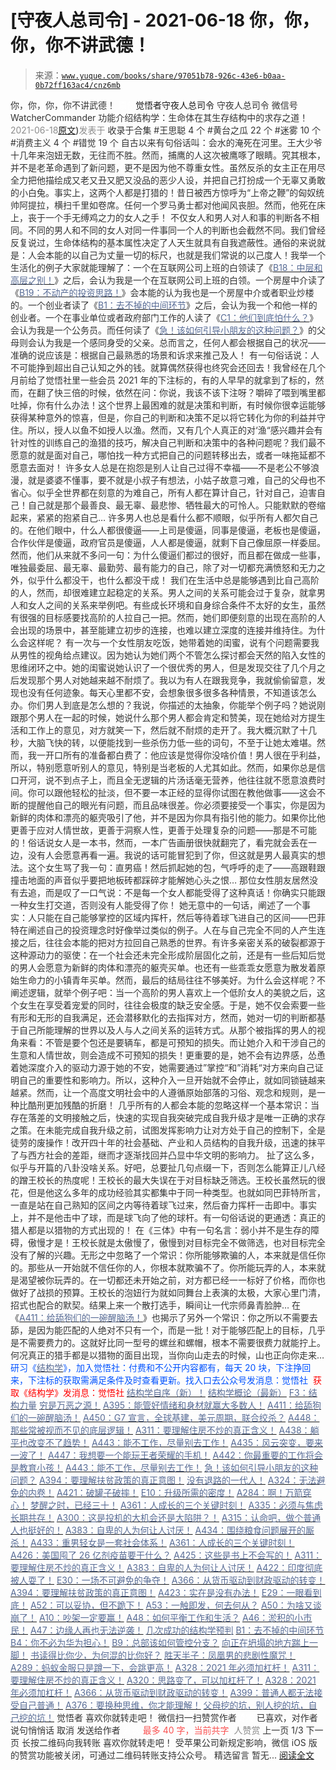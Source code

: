 # [守夜人总司令] - 2021-06-18 你，你，你，你不讲武德！

> 来源：[`www.yuque.com/books/share/97051b78-926c-43e6-b0aa-0b72ff163ac4/cnz6mb`](https://www.yuque.com/books/share/97051b78-926c-43e6-b0aa-0b72ff163ac4/cnz6mb)

<ne-p id="520f42f3293818f927861ebbd5b15da4_p_0" data-lake-id="520f42f3293818f927861ebbd5b15da4_p_0"><ne-text id="ufdf88997" style="color: rgb(51, 51, 51);">你，你，你，你不讲武德！</ne-text></ne-p> <ne-p id="ec1be74fc618193ed18ef03cb0e3eacc" data-lake-id="ec1be74fc618193ed18ef03cb0e3eacc"><ne-text id="u257ac69e" ne-fontsize="12" style="color: rgb(255, 255, 255);">原创</ne-text><ne-text id="ucfa5119d" ne-fontsize="14">觉悟者</ne-text><ne-text id="u825c4163" ne-fontsize="14">守夜人总司令</ne-text></ne-p> <ne-p id="0a1ab8e6a5245fb30a3b62ce67d67d34" data-lake-id="0a1ab8e6a5245fb30a3b62ce67d67d34"><ne-text id="u546c6d88" ne-fontsize="14" ne-bold="true" style="color: rgb(51, 51, 51);">守夜人总司令</ne-text></ne-p> <ne-p id="b697fff8273a42855b4f2df93e6988b2" data-lake-id="b697fff8273a42855b4f2df93e6988b2"><ne-text id="ua923eac9" ne-fontsize="14" style="color: rgb(51, 51, 51);">微信号</ne-text><ne-text id="u942b6ead" ne-fontsize="14" style="color: rgb(51, 51, 51);">WatcherCommander</ne-text></ne-p> <ne-p id="96c636601506935504f2387a8810a729" data-lake-id="96c636601506935504f2387a8810a729"><ne-text id="u27bba733" ne-fontsize="14" style="color: rgb(51, 51, 51);">功能介绍</ne-text><ne-text id="u68c56640" ne-fontsize="14" style="color: rgb(51, 51, 51);">结构学：生命体在其生存结构中的求存之道！</ne-text></ne-p> <ne-p id="92764dee202934f4f072058af5237bd8" data-lake-id="92764dee202934f4f072058af5237bd8"><ne-text id="uef8c29bd" style="color: rgb(140, 140, 140);">2021-06-18</ne-text>[<ne-text id="u978729f9" ne-fontsize="14">原文</ne-text>](https://mp.weixin.qq.com/s?__biz=MzAxNDk1NjI2Mw==&mid=2247486836&idx=1&sn=ed477b651a7695ae9cdcf7f6b6ee4175&chksm=9b8a2efcacfda7ea65a6abcc4dad0e361bf2f2e9d865affd8b6fc4558445266a28f6ead95fc6#rd))<ne-text id="uf9506dd0" ne-fontsize="14" style="color: rgb(140, 140, 140);">发表于</ne-text></ne-p> <ne-p id="33addd4a639e15f785bd99291987bd96" data-lake-id="33addd4a639e15f785bd99291987bd96"><ne-text id="u1e48f2b4" style="color: rgb(51, 51, 51);">收录于合集</ne-text></ne-p> <ne-p id="3f81eb207b46fea1db8abd2a5a8c53c5" data-lake-id="3f81eb207b46fea1db8abd2a5a8c53c5"><ne-text id="uf9f12797" style="color: rgb(51, 51, 51);">#王思聪 4 个</ne-text></ne-p> <ne-p id="23ff19f31cf305f9d319454250ec93cb" data-lake-id="23ff19f31cf305f9d319454250ec93cb"><ne-text id="u44544869" style="color: rgb(51, 51, 51);">#黄台之瓜 22 个</ne-text></ne-p> <ne-p id="4bda851cde8a31a55050fd2d2dd48a72" data-lake-id="4bda851cde8a31a55050fd2d2dd48a72"><ne-text id="u001134e1" style="color: rgb(51, 51, 51);">#迷雾 10 个</ne-text></ne-p> <ne-p id="abc87a7f12dedb71766c15d8c2c91bf0" data-lake-id="abc87a7f12dedb71766c15d8c2c91bf0"><ne-text id="ub8e31857" style="color: rgb(51, 51, 51);">#消费主义 4 个</ne-text></ne-p> <ne-p id="30cbbdf7be6e9b628e61720278a470a1" data-lake-id="30cbbdf7be6e9b628e61720278a470a1"><ne-text id="u8c06eb22" style="color: rgb(51, 51, 51);">#错觉 19 个</ne-text></ne-p> <ne-p id="bcb9d9e9f92edc9ae56eea273df66e65" data-lake-id="bcb9d9e9f92edc9ae56eea273df66e65"><ne-text id="u9d470be6" style="color: rgb(51, 51, 51);">自古以来有句俗话叫：会水的淹死在河里。王大少爷十几年来泡妞无数，无往而不胜。然而，捕鹰的人这次被鹰啄了眼睛。究其根本，并不是老革命遇到了新问题，更不是因为他不尊重女性。虽然反杀的女主正在用尽全力把他描绘成又老又丑又肥又没品的恶少人设，并把自己打扮成一个无辜又勇敢的小白兔。事实上，这两个人都是打猎的！昔日被西方惊呼为“上帝之鞭”的匈奴统帅阿提拉，横扫千里如卷席。任何一个罗马勇士都对他闻风丧胆。然而，他死在床上，丧于一个手无缚鸡之力的女人之手！</ne-text></ne-p> <ne-p id="3b92ed85fc0d95e0eac31c4cd5805b0f" data-lake-id="3b92ed85fc0d95e0eac31c4cd5805b0f"><ne-text id="u269d426d" style="color: rgb(51, 51, 51);">不仅女人和男人对人和事的判断各不相同。不同的男人和不同的女人对同一件事同一个人的判断也会截然不同。我们曾经反复说过，生命体结构的基本属性决定了人天生就具有自我遮蔽性。通俗的来说就是：人会本能的以自己为丈量一切的标尺，也就是我们常说的以己度人！我举一个生活化的例子大家就能理解了：一个在互联网公司上班的白领读了《</ne-text>[<ne-text id="u6dc55574" style="color: rgb(87, 107, 149);">B18：中层和高层之别！</ne-text>](http://mp.weixin.qq.com/s?__biz=MzAxNDk1NjI2Mw==&mid=2247484627&idx=1&sn=e38abac4a3818dc622e7a68b60f726f5&chksm=9b8a275bacfdae4d09192cce1fb560ed59c44fee339dd492cd65671b2c4022b7c41a39923b30&scene=21#wechat_redirect)<ne-text id="u61987a35" style="color: rgb(51, 51, 51);">》之后，会认为我是一个在互联网公司上班的白领。一个房屋中介读了《</ne-text>[<ne-text id="u7fc2c216" style="color: rgb(87, 107, 149);">B19：不动产的投资思路！</ne-text>](http://mp.weixin.qq.com/s?__biz=MzAxNDk1NjI2Mw==&mid=2247484650&idx=1&sn=36687887ab7cd444fd324c3906b8d54a&chksm=9b8a2762acfdae74b83a146bdd8994b81cb9879b3de5caa870c13c6253ad22b2f5c42b0fe59a&scene=21#wechat_redirect)<ne-text id="ued12495a" style="color: rgb(51, 51, 51);">》会本能的认为我也是一个房屋中介或者职业炒楼的。一个创业者读了《</ne-text>[<ne-text id="u616fa4c2" style="color: rgb(87, 107, 149);">B1：去不掉的中间环节</ne-text>](http://mp.weixin.qq.com/s?__biz=MzAxNDk1NjI2Mw==&mid=2247484061&idx=1&sn=1209c5618c7a801825c4d601715c442d&chksm=9b8a2115acfda803a021253d6a306e6c95fffb1fdfae4daedf94c8f602c7d2c9e52452759093&scene=21#wechat_redirect)<ne-text id="u3a1b9817" style="color: rgb(51, 51, 51);">》之后，会认为我一个和他一样的创业者。一个在事业单位或者政府部门工作的人读了《</ne-text>[<ne-text id="uf7ec74a2" style="color: rgb(87, 107, 149);">C1：他们到底怕什么？</ne-text>](http://mp.weixin.qq.com/s?__biz=MzAxNDk1NjI2Mw==&mid=2247483898&idx=1&sn=1b0a50386e9e89d2750dec717236f0aa&chksm=9b8a2272acfdab64235b35ee5e91b8cac6172144207251636e1345fc570aa1601f59eff7f442&scene=21#wechat_redirect)<ne-text id="uecec7dd9" style="color: rgb(51, 51, 51);">》会认为我是一个公务员。而任何读了《</ne-text>[<ne-text id="u53b22e7f" style="color: rgb(87, 107, 149);">急！该如何引导小朋友的这种问题？</ne-text>](http://mp.weixin.qq.com/s?__biz=MzIzMDYwOTM0Mg==&mid=2247485765&idx=1&sn=484dfcac75988fc41c1cc24c61986672&chksm=e8b19194dfc618829ee497890ec7e6e9eaaf0ab09472d2a8fae77940f45a093787e05feb2e12&scene=21#wechat_redirect)<ne-text id="u88e44ce1" style="color: rgb(51, 51, 51);">》的父母则会认为我是一个感同身受的父亲。总而言之，任何人都会根据自己的状况——准确的说应该是：根据自己最熟悉的场景和诉求来推己及人！</ne-text></ne-p> <ne-p id="5aa26c1dad0d79a643afebfe8d794d82" data-lake-id="5aa26c1dad0d79a643afebfe8d794d82"><ne-text id="ud156a663" style="color: rgb(51, 51, 51);">有一句俗话说：人不可能挣到超出自己认知之外的钱。就算偶然获得也终究会还回去！我曾经在几个月前给了觉悟社里一些会员 2021 年的下注标的，有的人早早的就拿到了标的，然而，在翻了快三倍的时候，依然在问：你说，我该不该下注呀？嚼碎了喂到嘴里都吐掉，你有什么办法！这个世界上最困难的就是决策和判断，有时候你很幸运能够获得某种意外的惊喜，但是，你自己的判断和决策不足以将它转化为你的利益并守住。所以，授人以鱼不如授人以渔。然而，又有几个人真正的对‘渔“感兴趣并会有针对性的训练自己的渔猎的技巧，解决自己判断和决策中的各种问题呢？我们最不愿意的就是面对自己，哪怕找一种方式把自己的问题转移出去，或者一味拖延都不愿意去面对！</ne-text></ne-p> <ne-p id="1e56e24c2feb52f27151c4b63f7b57e3" data-lake-id="1e56e24c2feb52f27151c4b63f7b57e3"><ne-text id="u22639eb0" style="color: rgb(51, 51, 51);">许多女人总是在抱怨是别人让自己过得不幸福——不是老公不够浪漫，就是婆婆不懂事，要不就是小叔子有想法，小姑子故意刁难，自己的父母也不省心。似乎全世界都在刻意的为难自己，所有人都在算计自己，针对自己，迫害自己！自己就是那个最善良、最无辜、最悲惨、牺牲最大的可怜人。只能默默的卷缩起来，紧紧的抱紧自己…</ne-text></ne-p> <ne-p id="d5d34f52fbabe4bc62f50f9f6b60ed6f" data-lake-id="d5d34f52fbabe4bc62f50f9f6b60ed6f"><ne-text id="u7af61449" style="color: rgb(51, 51, 51);">许多男人也总是看什么都不顺眼，似乎所有人都欠自己的。在他们眼中，什么人都很傻逼——上司是傻逼，同事是傻逼，老板也是傻逼，合作伙伴是傻逼，政府官员是傻逼，人人都是傻逼，就剩下自己像屈原一样委屈。然而，他们从来就不多问一句：为什么傻逼们都过的很好，而且都在做成一些事，唯独最委屈、最无辜、最勤劳、最有能力的自己，除了对一切都充满愤怒和无力之外，似乎什么都没干，也什么都没干成！</ne-text></ne-p> <ne-p id="dfd9dd0629a1d8e2f5d93f1472338fa8" data-lake-id="dfd9dd0629a1d8e2f5d93f1472338fa8"><ne-text id="u959253ba" style="color: rgb(51, 51, 51);">我们在生活中总是能够遇到比自己高阶的人，然而，却很难建立起稳定的关系。男人之间的关系可能会过于复杂，就拿男人和女人之间的关系来举例吧。有些成长环境和自身综合条件不太好的女生，虽然有很强的目标感要找高阶的人拉自己一把。然而，她们即便刻意的出现在高阶的人会出现的场景中，甚至能建立初步的连接，也难以建立深度的连接并维持住。为什么会这样呢？</ne-text></ne-p> <ne-p id="0cf410dc1feb2aabacfb95b91b8b8e66" data-lake-id="0cf410dc1feb2aabacfb95b91b8b8e66"><ne-text id="uff26e4bc" style="color: rgb(51, 51, 51);">有一次与一个女性朋友吃饭，她带着她的闺蜜，说有个问题需要我从男性的视角给点建议。因为她认为她们两个不管怎么探讨都会天然的陷入女性的思维闭环之中。她的闺蜜说她认识了一个很优秀的男人，但是发现交往了几个月之后发现那个男人对她越来越不耐烦了。我以为有人在跟我竞争，我就偷偷留意，发现也没有任何迹象。每天心里都不安，会想象很多很多各种情景，不知道该怎么办。你们男人到底是怎么想的？我说，你描述的太抽象，你能举个例子吗？她说刚跟那个男人在一起的时候，她说什么那个男人都会肯定和赞美，现在她给对方提生活和工作上的意见，对方就笑一下，然后就不耐烦的走开了。我大概沉默了十几秒，大脑飞快的转，以便能找到一些杀伤力低一些的词句，不至于让她太难堪。然而，我一开口所有的准备都白费了：他应该是觉得你没啥价值！男人很在乎利益，所以，特别愿意听别人的意见，特别是当老板的人尤其如此。然而，如果你总是信口开河，说不到点子上，而且全无逻辑的片汤话毫无营养，他往往就不愿意浪费时间。你可以跟他轻松的扯淡，但不要一本正经的显得你试图在教他做事——这会不断的提醒他自己的眼光有问题，而且品味很差。你必须要接受一个事实，你是因为新鲜的肉体和漂亮的躯壳吸引了他，并不是因为你具有指引他的能力。如果你比他更善于应对人情世故，更善于洞察人性，更善于处理复杂的问题——那是不可能的！俗话说女人是一本书，然而，一本广告画册很快就翻完了，看完就会丢在一边，没有人会愿意再看一遍。我说的话可能冒犯到了你，但这就是男人最真实的想法。这个女生骂了我一句：直男癌！然后抓起她的包，气呼呼的走了——高跟鞋跟撞击地面的声音似乎要把地板砖都踩碎才能解她心头之恨… 那位女性朋友居然没有去追，而是叹了一口气说：不是每一个女人都能受得了这种真话！你确实只能跟一种女生打交道，否则没有人能受得了你！</ne-text></ne-p> <ne-p id="9de918c5377d13c0fc532d48406e1c02" data-lake-id="9de918c5377d13c0fc532d48406e1c02"><ne-text id="u8d311cb7" style="color: rgb(51, 51, 51);">她无意中的一句话，阐述了一个事实：人只能在自己能够掌控的区域内挥杆，然后等待着球飞进自己的区间——巴菲特在阐述自己的投资理念时好像举过类似的例子。人在与自己完全不同的人产生连接之后，往往会本能的把对方拉回自己熟悉的世界。有许多亲密关系的破裂都源于这种源动力的驱使：在一个社会还未完全形成阶层固化之前，还是有一些后知后觉的男人会愿意为新鲜的肉体和漂亮的躯壳买单。也还有一些乖乖女愿意为散发着原始生命力的小镇青年买单。然而，最后的结局往往不够美好。为什么会这样呢？不阐述逻辑，就举个例子吧：当一个高阶的男人喜欢上一个低阶女人的美貌之后，这个女生在享受着宠爱的同时，往往会极度的缺乏安全感。于是，她不仅会索要一些有形和无形的自我满足，还会潜移默化的去指挥对方，然而，她对一切的判断都基于自己所能理解的世界以及人与人之间关系的运转方式。从那个被指挥的男人的视角来看：不管是要个包还是要辆车，都是可预知的损失。而让她介入和干涉自己的生意和人情世故，则会造成不可预知的损失！更重要的是，她不会有边界感，怂恿着她深度介入的驱动力源于她的不安，她需要通过”掌控“和”消耗“对方来向自己证明自己的重要性和影响力。所以，这种介入一旦开始就不会停止，就如同锁链越来越紧。然而，让一个高度文明社会中的人遵循原始部落的习俗、观念和规则，是一种比酷刑更加残酷的折磨！</ne-text></ne-p> <ne-p id="3f0c1ccad5971f44730d106181aafedf" data-lake-id="3f0c1ccad5971f44730d106181aafedf"><ne-text id="u16a54911" style="color: rgb(51, 51, 51);">几乎所有的人都会本能的忽略这样一个基本常识：</ne-text><ne-text id="uec35c7e9" ne-bold="true" style="color: rgb(51, 51, 51);">当存在落差的文明接触之后，快速的实现自我突破完成自我升级才是唯一正确的求存之策。在未能完成自我升级之前，试图发挥影响力让对方处于自己的控制下，全是徒劳的废操作！</ne-text><ne-text id="u24929aa9" style="color: rgb(51, 51, 51);">改开四十年的社会基础、产业和人员结构的自我升级，迅速的抹平了与西方社会的差距，继而才逐渐找回并凸显中华文明的影响力。</ne-text></ne-p> <ne-p id="bf2dc3f146f758f30570b7f1ff388504" data-lake-id="bf2dc3f146f758f30570b7f1ff388504"><ne-text id="u900850a5" style="color: rgb(51, 51, 51);">扯了这么多，似乎与开篇的八卦没啥关系。好吧，总要扯几句点缀一下，否则怎么能算正儿八经的蹭王校长的热度呢！王校长的最大失误在于对目标缺乏筛选。王校长虽然玩的很花，但是他这么多年的成功经验其实都集中于同一种类型。也就如同巴菲特所言，一直是站在自己熟知的区间之内等待着球飞过来，然后奋力挥杆一击即中。事实上，并不是他击中了球，而是球飞向了他的球杆。有一句俗话说的更通透：真正的猎人都是以猎物的方式出现的！</ne-text></ne-p> <ne-p id="a8fbb7457075a9cfd412b1155587f536" data-lake-id="a8fbb7457075a9cfd412b1155587f536"><ne-text id="u6fadf4c2" style="color: rgb(51, 51, 51);">在《三体》中有一句名言：弱小并不是生存的障碍，傲慢才是！王校长就是太傲慢了，傲慢到对目标完全不做筛选，也对目标完全没有了解的兴趣。无形之中忽略了一个常识：你所能够欺骗的人，本来就是信任你的。那些从一开始就不信任你的人，你根本就欺骗不了。你所能玩弄的人，本来就是渴望被你玩弄的。在一切都还未开始之前，对方都已经一一标好了价格，而你也做好了战损的预算。王校长的泡妞行为就如同舞台上表演的太极，大家心里门清，招式也配合的默契。结果上来一个散打选手，瞬间让一代宗师鼻青脸肿…</ne-text></ne-p> <ne-p id="0bb3e7ecc1ecf2e4c14ee489009fc537" data-lake-id="0bb3e7ecc1ecf2e4c14ee489009fc537"><ne-text id="u33e5651a" style="color: rgb(51, 51, 51);">在《</ne-text>[<ne-text id="u79c08ef0" style="color: rgb(87, 107, 149);">A411：给舔狗们的一碗醒脑汤！</ne-text>](http://mp.weixin.qq.com/s?__biz=MzIzMDYwOTM0Mg==&mid=2247485578&idx=1&sn=4c1d6ceb83cfe3026bd4ea0a647ee09b&chksm=e8b1905bdfc6194dd390ab83adb8b4b84d90d56c9dcc172ef89e818cc81d5f8ae29e0e19364b&scene=21#wechat_redirect)<ne-text id="u97e42a38" style="color: rgb(51, 51, 51);">》也揭示了另外一个常识：你之所以不需要去舔，是因为能匹配的人绝对不只有一个，而是一批！对于能够匹配上的目标，几乎是不需要费力的。这就好比同一型号的螺丝和螺帽，根本不需要很费力就能拧上。何况真正的猎手都是以猎物的面目出现，当你向山走去的时候，山也正向你走来…</ne-text></ne-p> <ne-p id="e80be76888a374f202a9bd207fcf8235" data-lake-id="e80be76888a374f202a9bd207fcf8235"><ne-text id="u2cf78f17" ne-bold="true" style="color: rgb(0, 82, 255);">研习《</ne-text>[<ne-text id="ubd0d566a" ne-bold="true" style="color: rgb(87, 107, 149);">结构学</ne-text>](https://mp.weixin.qq.com/mp/appmsgalbum?action=getalbum&album_id=1318317199878225920&__biz=MzAxNDk1NjI2Mw==#wechat_redirect)<ne-text id="u6d2892c7" ne-bold="true" style="color: rgb(0, 82, 255);">》，加入觉悟社：付费和不公开内容都有，每天 20 块，下注挣回来，下注标的获取需满足条件及时查看更新。</ne-text><ne-text id="u28097594" style="color: rgb(0, 82, 255);">找入口去公众号发消息：觉悟社 </ne-text></ne-p> <ne-p id="1ac9aa9ddc17937bd01016bd58cb3bca" data-lake-id="1ac9aa9ddc17937bd01016bd58cb3bca"><ne-text id="u82c4f46f" style="color: rgb(255, 0, 0);">获取《结构学》发消息</ne-text><ne-text id="u624176a2" ne-bold="true" style="color: rgb(255, 0, 0);">：觉悟社</ne-text></ne-p>  <ne-p id="1984d74e7886681ed5f20a9a60547d8a" data-lake-id="1984d74e7886681ed5f20a9a60547d8a"><ne-card data-card-name="image" data-card-type="inline" id="yChPM" data-event-boundary="card" style="color: rgb(51, 51, 51);"><ne-p id="404174c66fe49cf7bca23f4b18ddf4ac" data-lake-id="404174c66fe49cf7bca23f4b18ddf4ac">[<ne-text id="u3f2dd2c2" ne-bold="true" style="color: rgb(87, 107, 149);">结构学自序（新）！</ne-text>](http://mp.weixin.qq.com/s?__biz=MzIzMDYwOTM0Mg==&mid=2247485283&idx=1&sn=aa2b8554b8e5040f8f959636feaa06a3&chksm=e8b19fb2dfc616a430aa381b8da0815311244e694a69809cd92d0602ac34cfe5f1f419b3745e&scene=21#wechat_redirect)</ne-p> <ne-p id="11ea4865c84a1157aeb77c7757c45910" data-lake-id="11ea4865c84a1157aeb77c7757c45910">[<ne-text id="u7582f46f" ne-bold="true" style="color: rgb(87, 107, 149);">结构学概论（最新）</ne-text>](http://mp.weixin.qq.com/s?__biz=MzAxNDk1NjI2Mw==&mid=2247485167&idx=1&sn=d5e962eff4a8e9770c83bc87d19d07f3&chksm=9b8a2567acfdac7154f7a62996dca874e5d186b44f3d120dcb633760318788c42d304e325313&scene=21#wechat_redirect)</ne-p> <ne-p id="690f6d78319ac3bec8f7934ea68d1c1b" data-lake-id="690f6d78319ac3bec8f7934ea68d1c1b">[<ne-text id="ub7ccac68" ne-bold="true" style="color: rgb(87, 107, 149);">F3：结构力量</ne-text>](http://mp.weixin.qq.com/s?__biz=MzAxNDk1NjI2Mw==&mid=2247484256&idx=1&sn=f10d9c530bfd6ea08b25d4bec657c13a&chksm=9b8a20e8acfda9fee057f2df26790f905c898132cac91d833d14e636edb00c20514d63189a88&scene=21#wechat_redirect)</ne-p> <ne-p id="d77861ece86fb2b3213874df59fdb769" data-lake-id="d77861ece86fb2b3213874df59fdb769">[<ne-text id="u7a171cfe" style="color: rgb(87, 107, 149);">穷是万恶之源！</ne-text>](http://mp.weixin.qq.com/s?__biz=MzAxNDk1NjI2Mw==&mid=2247483823&idx=1&sn=e54ebe9891b302dc0bf1815c76ccf8b7&chksm=9b8a2227acfdab31a05e273addd9159d4b8263d58d3c58bf214841c8189157519719c3427306&scene=21#wechat_redirect)</ne-p> <ne-p id="83f7f4d737f3b5199a8784f9045fbb00" data-lake-id="83f7f4d737f3b5199a8784f9045fbb00">[<ne-text id="u52de2436" ne-bold="true" style="color: rgb(87, 107, 149);">A395：能管好情绪和身材就赢大多数人！</ne-text>](http://mp.weixin.qq.com/s?__biz=MzIzMDYwOTM0Mg==&mid=2247485513&idx=1&sn=1d5d250c1e4db7d1b6d3072e559b4426&chksm=e8b19098dfc6198e415af60c0ba7dfa61e698a502a658c26205b2289bbd2e33502a77154c9a8&scene=21#wechat_redirect)</ne-p> <ne-p id="2f41ac7931d28bcd1bb296593cabc5a7" data-lake-id="2f41ac7931d28bcd1bb296593cabc5a7">[<ne-text id="ua2db7ccb" ne-bold="true" style="color: rgb(87, 107, 149);">A411：给舔狗们的一碗醒脑汤！</ne-text>](http://mp.weixin.qq.com/s?__biz=MzIzMDYwOTM0Mg==&mid=2247485578&idx=1&sn=4c1d6ceb83cfe3026bd4ea0a647ee09b&chksm=e8b1905bdfc6194dd390ab83adb8b4b84d90d56c9dcc172ef89e818cc81d5f8ae29e0e19364b&scene=21#wechat_redirect)</ne-p> <ne-p id="3829e0c55b958c3ee0030a58de6e67c2" data-lake-id="3829e0c55b958c3ee0030a58de6e67c2">[<ne-text id="u89e1f19d" ne-bold="true" style="color: rgb(87, 107, 149);">A450：G7 宣言，全球基建，美元周期，联合绞杀？</ne-text>](http://mp.weixin.qq.com/s?__biz=MzIzMDYwOTM0Mg==&mid=2247485852&idx=1&sn=7b9112d33031e09eae8e3591a6813a3f&chksm=e8b1914ddfc6185b5b91dfd07067729c91349366d409edca7395f9bb3f2fceb656e9e4be6a6f&scene=21#wechat_redirect)</ne-p> <ne-p id="3b0976bf003d98b8cd62a0370fdfd4f9" data-lake-id="3b0976bf003d98b8cd62a0370fdfd4f9">[<ne-text id="ud203b628" ne-bold="true" style="color: rgb(87, 107, 149);">A448：那些常被视而不见的底层逻辑！</ne-text>](http://mp.weixin.qq.com/s?__biz=MzIzMDYwOTM0Mg==&mid=2247485830&idx=1&sn=42c85288382aacb54ef38302b619e934&chksm=e8b19157dfc61841033aa2c778fc461dd05cf91d24f4ecdc3c8e812d94251607fdb69912c08f&scene=21#wechat_redirect)</ne-p> <ne-p id="fbb6f71f0601b2784304df8141572163" data-lake-id="fbb6f71f0601b2784304df8141572163">[<ne-text id="u2edef48d" style="color: rgb(87, 107, 149);">A311：要理解住房不炒的真正含义！</ne-text>](http://mp.weixin.qq.com/s?__biz=MzIzMDYwOTM0Mg==&mid=2247484959&idx=1&sn=090583ec50bfd9febec1de463c2672f6&chksm=e8b19ecedfc617d8629080f6745c8de013cfe875de26eef6767b2d5c10782650223ed15f807b&scene=21#wechat_redirect)</ne-p> <ne-p id="c88a29dc58dc06e36997a4fea4f89051" data-lake-id="c88a29dc58dc06e36997a4fea4f89051">[<ne-text id="u76056543" ne-bold="true" style="color: rgb(87, 107, 149);">A438：躺平也改变不了趋势！</ne-text>](http://mp.weixin.qq.com/s?__biz=MzIzMDYwOTM0Mg==&mid=2247485741&idx=1&sn=4bf64e053a2548715f7fb81cf973ee72&chksm=e8b191fcdfc618ea8427f2c46f7ec4bf26efa65780bcdee6666dc8ed6125843d4c3c0b8d2bf1&scene=21#wechat_redirect)</ne-p> <ne-p id="94417134209d1a580b7fa1d3bcea0b2f" data-lake-id="94417134209d1a580b7fa1d3bcea0b2f">[<ne-text id="u0ef19f0a" style="color: rgb(87, 107, 149);">A443：能不工作，尽量别去工作！</ne-text>](http://mp.weixin.qq.com/s?__biz=MzIzMDYwOTM0Mg==&mid=2247485773&idx=1&sn=53ef33f06482c86688f789e66dc60694&chksm=e8b1919cdfc6188ae7e40e10857a7661c927157293a294000b30c49c7699d210248718ea9315&scene=21#wechat_redirect)</ne-p> <ne-p id="44003193b975eda8e2539ced97054f7d" data-lake-id="44003193b975eda8e2539ced97054f7d">[<ne-text id="ue20c8510" ne-bold="true" style="color: rgb(87, 107, 149);">A435：风云突变，要来一波了！</ne-text>](http://mp.weixin.qq.com/s?__biz=MzIzMDYwOTM0Mg==&mid=2247485815&idx=1&sn=e07d2b3e71c1d28218a172aaf9bbb121&chksm=e8b191a6dfc618b067a2992841d1416d9f056d300915305e2646e8ac44a24d35ffeb359d7e78&scene=21#wechat_redirect)</ne-p> <ne-p id="7758ab08bf35e14ee2c5ec38cbb5c978" data-lake-id="7758ab08bf35e14ee2c5ec38cbb5c978">[<ne-text id="u841af3f5" ne-bold="true" style="color: rgb(87, 107, 149);">A447：我想要一个能玩王者荣耀的手机！</ne-text>](http://mp.weixin.qq.com/s?__biz=MzIzMDYwOTM0Mg==&mid=2247485819&idx=1&sn=ed66aa0f6c9babbd3b2125904895a72e&chksm=e8b191aadfc618bc28e075861fdf70f66757736a2843e91f60aea5cdb6d641ec579a38bac82d&scene=21#wechat_redirect)</ne-p> <ne-p id="b14e4250be29082c8af523ffacce81c1" data-lake-id="b14e4250be29082c8af523ffacce81c1">[<ne-text id="u0fc430bb" ne-bold="true" style="color: rgb(87, 107, 149);">A442：你最重要的工作将会是教育小孩！</ne-text>](http://mp.weixin.qq.com/s?__biz=MzIzMDYwOTM0Mg==&mid=2247485779&idx=1&sn=f153b62e5332b3f7782e66397b484a64&chksm=e8b19182dfc61894b905635022963da04b534bd84752f0ae4864b60e4655fc22db99841ce47c&scene=21#wechat_redirect)</ne-p> <ne-p id="0e3a65fe55f3835e031a35784d6524d4" data-lake-id="0e3a65fe55f3835e031a35784d6524d4">[<ne-text id="u20b22a29" ne-bold="true" style="color: rgb(87, 107, 149);">A443：能不工作，尽量别去工作！</ne-text>](http://mp.weixin.qq.com/s?__biz=MzIzMDYwOTM0Mg==&mid=2247485773&idx=1&sn=53ef33f06482c86688f789e66dc60694&chksm=e8b1919cdfc6188ae7e40e10857a7661c927157293a294000b30c49c7699d210248718ea9315&scene=21#wechat_redirect)</ne-p> <ne-p id="6264417d3fe59b9ab87b87164f0c8f91" data-lake-id="6264417d3fe59b9ab87b87164f0c8f91">[<ne-text id="u0a5d63c3" ne-bold="true" style="color: rgb(87, 107, 149);">急！该如何引导小朋友的这种问题？</ne-text>](http://mp.weixin.qq.com/s?__biz=MzIzMDYwOTM0Mg==&mid=2247485765&idx=1&sn=484dfcac75988fc41c1cc24c61986672&chksm=e8b19194dfc618829ee497890ec7e6e9eaaf0ab09472d2a8fae77940f45a093787e05feb2e12&scene=21#wechat_redirect)</ne-p> <ne-p id="1817821d432b5256b4527467c26dba25" data-lake-id="1817821d432b5256b4527467c26dba25">[<ne-text id="ubc082f96" ne-bold="true" style="color: rgb(87, 107, 149);">A394：要理解扶贫政策的真正意图！</ne-text>](http://mp.weixin.qq.com/s?__biz=MzIzMDYwOTM0Mg==&mid=2247485502&idx=1&sn=fffb9911cefa626e6fbcb9c416c1eb98&chksm=e8b190efdfc619f9b0e42f3c3d5d79c17df1619bad2b1bddd6a482242b583ee46d8a79a245e6&scene=21#wechat_redirect)</ne-p> <ne-p id="2d225c586da17e862fab232eedcf9f62" data-lake-id="2d225c586da17e862fab232eedcf9f62">[<ne-text id="u789632db" style="color: rgb(87, 107, 149);">没有退路的一代人！</ne-text>](http://mp.weixin.qq.com/s?__biz=MzAxNDk1NjI2Mw==&mid=2247486533&idx=1&sn=a0d5cce0656aad467148e0642eb85a00&chksm=9b8a2fcdacfda6db79857186e953a089baf1fb678b2b071cf101c5a26e7fb9768474c94243ca&scene=21#wechat_redirect)</ne-p> <ne-p id="065d631c8d7150a1189dccaec9459bbb" data-lake-id="065d631c8d7150a1189dccaec9459bbb">[<ne-text id="ub20a4156" style="color: rgb(87, 107, 149);">A324：无法避免的内卷！</ne-text>](http://mp.weixin.qq.com/s?__biz=MzAxNDk1NjI2Mw==&mid=2247486351&idx=1&sn=416223e7bbe181ac9d64767f073152d1&chksm=9b8a2807acfda11139d7bb034b96551e34563b5f21310b05ac2aa8808c12fb592aedd4ee3bf5&scene=21#wechat_redirect)</ne-p> <ne-p id="4eafecb52470ca79fa0e28c529d85a37" data-lake-id="4eafecb52470ca79fa0e28c529d85a37">[<ne-text id="udfca5156" style="color: rgb(87, 107, 149);">A421：破罐子破摔！</ne-text>](http://mp.weixin.qq.com/s?__biz=MzAxNDk1NjI2Mw==&mid=2247486692&idx=1&sn=7a5583694f6076b2da57450d93c47456&chksm=9b8a2f6cacfda67a9cc1cee0cc003beaf5a39db506e3c5e46a37a8055efb4df1b886a0f7f9f2&scene=21#wechat_redirect)</ne-p> <ne-p id="567d90e51aef452df3e891c9cb4b7255" data-lake-id="567d90e51aef452df3e891c9cb4b7255">[<ne-text id="u18149a45" ne-bold="true" style="color: rgb(87, 107, 149);">E10：升级所需的密度！</ne-text>](http://mp.weixin.qq.com/s?__biz=MzAxNDk1NjI2Mw==&mid=2247485337&idx=1&sn=e93780b3d10de5b467e71f326eb12838&chksm=9b8a2411acfdad07d858079223ba3eda77fe88caa8d769030eb67c15f5511fab584f8d1244ca&scene=21#wechat_redirect)</ne-p> <ne-p id="614396fe9a330126dae36a4b17388272" data-lake-id="614396fe9a330126dae36a4b17388272">[<ne-text id="uf3964a93" ne-bold="true" style="color: rgb(87, 107, 149);">A284：啊！万箭穿心！</ne-text>](http://mp.weixin.qq.com/s?__biz=MzAxNDk1NjI2Mw==&mid=2247486135&idx=1&sn=e950149b9b9147e9199cfc6093605950&chksm=9b8a293facfda029419b911d4b4fa91c73bbaf695b206df2cf15124d843f4bf4b80673baa394&scene=21#wechat_redirect)</ne-p> <ne-p id="2e8cc850d6dae04300e2cd5839c744f8" data-lake-id="2e8cc850d6dae04300e2cd5839c744f8">[<ne-text id="uc37cb0c3" ne-bold="true" style="color: rgb(87, 107, 149);">梦醒之时，已经三十！</ne-text>](http://mp.weixin.qq.com/s?__biz=MzIzMDYwOTM0Mg==&mid=2247484378&idx=1&sn=e3a058584a13d7a5267315113964280d&chksm=e8b19b0bdfc6121df4af4b77d2d826fd0f4132ccfdee48132ce8cf86eb1ba45b898be83d1dc7&scene=21#wechat_redirect)</ne-p> <ne-p id="d10b1317a0e180f0ecf2663b05c34898" data-lake-id="d10b1317a0e180f0ecf2663b05c34898">[<ne-text id="u1f94879f" ne-bold="true" style="color: rgb(87, 107, 149);">A361：人成长的三个关键时刻！</ne-text>](http://mp.weixin.qq.com/s?__biz=MzAxNDk1NjI2Mw==&mid=2247486472&idx=1&sn=8b46d73659ff81e3d7bd544e1718a94f&chksm=9b8a2f80acfda69601b059cb0180f8841eda098200c32c84ad6430bb8fbe33a9021fa7890344&scene=21#wechat_redirect)</ne-p> <ne-p id="4c7b2fd06cb51de94074feb8f432c2d3" data-lake-id="4c7b2fd06cb51de94074feb8f432c2d3">[<ne-text id="u010eb22f" ne-bold="true" style="color: rgb(87, 107, 149);">A335：必须与焦虑长期共存！</ne-text>](http://mp.weixin.qq.com/s?__biz=MzIzMDYwOTM0Mg==&mid=2247485165&idx=1&sn=f3f0957c63fa549b288f00c8b117162e&chksm=e8b19e3cdfc6172a188000afd2b522144a04ba774169824cad2067d93b5365537ff0644f6b9f&scene=21#wechat_redirect)</ne-p> <ne-p id="3c67b1c06ad19398e55dfb6654ba7f86" data-lake-id="3c67b1c06ad19398e55dfb6654ba7f86">[<ne-text id="u7080b133" ne-bold="true" style="color: rgb(87, 107, 149);">A300：这是投机的大机会还是大陷阱？！</ne-text>](http://mp.weixin.qq.com/s?__biz=MzIzMDYwOTM0Mg==&mid=2247484882&idx=1&sn=b103029f41e3aede94e1a45d035cd9ac&chksm=e8b19d03dfc614153863f37ca3f9204b451e2c02ad5ca8680c120e2458e628e5329c76b2d42c&scene=21#wechat_redirect)</ne-p> <ne-p id="6adecb538a9a34bd2c4894814de20caa" data-lake-id="6adecb538a9a34bd2c4894814de20caa">[<ne-text id="u00c9065e" style="color: rgb(87, 107, 149);">A315：认命吧，做个普通人也挺好的！</ne-text>](http://mp.weixin.qq.com/s?__biz=MzIzMDYwOTM0Mg==&mid=2247485008&idx=1&sn=bcaf70c42d4676c8f69de9f9ead1e495&chksm=e8b19e81dfc617973ba40200519407186760e32843fc6f379020da6160b0ba89870dadcae5fa&scene=21#wechat_redirect)</ne-p> <ne-p id="477c318bb865f11f5eceb7e375387374" data-lake-id="477c318bb865f11f5eceb7e375387374">[<ne-text id="u0e70b48b" ne-bold="true" style="color: rgb(87, 107, 149);">A383：自卑的人为何让人讨厌！</ne-text>](http://mp.weixin.qq.com/s?__biz=MzIzMDYwOTM0Mg==&mid=2247485464&idx=1&sn=3ebe8a620ca2e53b61b160cda3214735&chksm=e8b190c9dfc619dfcbc895f13edc437575da2071b570e6be8e772b548167103ec5885375d812&scene=21#wechat_redirect)</ne-p> <ne-p id="4551d0e1acb9f9056e43fba91eb967c5" data-lake-id="4551d0e1acb9f9056e43fba91eb967c5">[<ne-text id="u391af933" ne-bold="true" style="color: rgb(87, 107, 149);">A434：围绕粮食问题展开的厮杀！</ne-text>](http://mp.weixin.qq.com/s?__biz=MzIzMDYwOTM0Mg==&mid=2247485712&idx=1&sn=06a8ac8fb67aa21cfb543ef6eb52ceea&chksm=e8b191c1dfc618d70af6844f0bcf0210320f54551a2b7610312f0923c87276b246b6bde65be3&scene=21#wechat_redirect)</ne-p> <ne-p id="5b79c12904b5914fd1b84cb8be5c18dc" data-lake-id="5b79c12904b5914fd1b84cb8be5c18dc">[<ne-text id="uef73ad8f" ne-bold="true" style="color: rgb(87, 107, 149);">A433：重男轻女是一套社会体系！</ne-text>](http://mp.weixin.qq.com/s?__biz=MzIzMDYwOTM0Mg==&mid=2247485706&idx=1&sn=c9d825a947ec93698b4857b27ce9c56a&chksm=e8b191dbdfc618cd8606dd7c7508ff19fa38a07b64e1a22b718ef192da8454e041494f851fc8&scene=21#wechat_redirect)</ne-p> <ne-p id="4c8fe8d9224ff241993bc5da8c5477e0" data-lake-id="4c8fe8d9224ff241993bc5da8c5477e0">[<ne-text id="u6ee6e5eb" ne-bold="true" style="color: rgb(87, 107, 149);">A361：人成长的三个关键时刻！</ne-text>](http://mp.weixin.qq.com/s?__biz=MzAxNDk1NjI2Mw==&mid=2247486472&idx=1&sn=8b46d73659ff81e3d7bd544e1718a94f&chksm=9b8a2f80acfda69601b059cb0180f8841eda098200c32c84ad6430bb8fbe33a9021fa7890344&scene=21#wechat_redirect)</ne-p> <ne-p id="c5a8c2c4715edccb5d40f880d2abf6c0" data-lake-id="c5a8c2c4715edccb5d40f880d2abf6c0">[<ne-text id="u0add1a16" ne-bold="true" style="color: rgb(87, 107, 149);">A426：美国囤了 26 亿剂疫苗要干什么？</ne-text>](http://mp.weixin.qq.com/s?__biz=MzIzMDYwOTM0Mg==&mid=2247485684&idx=1&sn=f7a41b063f0d74b99a07b1de11d44d7f&chksm=e8b19025dfc61933743640aecc59d5d8d3fc13a9be8661b521f17257c7da5744df615db58c4d&scene=21#wechat_redirect)</ne-p> <ne-p id="e43cc47bf98d77f4225164bb52bd01c9" data-lake-id="e43cc47bf98d77f4225164bb52bd01c9">[<ne-text id="ubccefbee" ne-bold="true" style="color: rgb(87, 107, 149);">A425：这些是书上不会写的！</ne-text>](http://mp.weixin.qq.com/s?__biz=MzIzMDYwOTM0Mg==&mid=2247485662&idx=1&sn=1a8617a9ebd44891c112f3b3f6762f8a&chksm=e8b1900fdfc6191942a3ec1399a47af7cd44582c369a4e6211b0bd114d934785bf0c20fc09ab&scene=21#wechat_redirect)</ne-p> <ne-p id="4fa929c0ed19ebfef6695dfc3daddd1e" data-lake-id="4fa929c0ed19ebfef6695dfc3daddd1e">[<ne-text id="u4c5bcea2" ne-bold="true" style="color: rgb(87, 107, 149);">A311：要理解住房不炒的真正含义！</ne-text>](http://mp.weixin.qq.com/s?__biz=MzIzMDYwOTM0Mg==&mid=2247484959&idx=1&sn=090583ec50bfd9febec1de463c2672f6&chksm=e8b19ecedfc617d8629080f6745c8de013cfe875de26eef6767b2d5c10782650223ed15f807b&scene=21#wechat_redirect)</ne-p> <ne-p id="229f135d78180dcc3b4381af3d4555ca" data-lake-id="229f135d78180dcc3b4381af3d4555ca">[<ne-text id="u4b77fb9d" ne-bold="true" style="color: rgb(87, 107, 149);">A383：自卑的人为何让人讨厌！</ne-text>](http://mp.weixin.qq.com/s?__biz=MzIzMDYwOTM0Mg==&mid=2247485464&idx=1&sn=3ebe8a620ca2e53b61b160cda3214735&chksm=e8b190c9dfc619dfcbc895f13edc437575da2071b570e6be8e772b548167103ec5885375d812&scene=21#wechat_redirect)</ne-p> <ne-p id="4bccb96a3ae81bdc42a40cac0aa76e59" data-lake-id="4bccb96a3ae81bdc42a40cac0aa76e59">[<ne-text id="uc8f9343c" ne-bold="true" style="color: rgb(87, 107, 149);">A422：印度彻底被人耍了！</ne-text>](http://mp.weixin.qq.com/s?__biz=MzIzMDYwOTM0Mg==&mid=2247485648&idx=1&sn=d81338738705a1a6477a15957d3afc27&chksm=e8b19001dfc61917b7945ec5e15bc6f5177ff942d5a65f8fc8504b26d5e5068af438af4dfc1f&scene=21#wechat_redirect)</ne-p> <ne-p id="aa336dd73dc52946cd03850ca1733f87" data-lake-id="aa336dd73dc52946cd03850ca1733f87">[<ne-text id="u31b1ac1a" ne-bold="true" style="color: rgb(87, 107, 149);">E30：一场不可避免的争夺！</ne-text>](http://mp.weixin.qq.com/s?__biz=MzIzMDYwOTM0Mg==&mid=2247485082&idx=1&sn=c8b4d505292d900ca750fa2a4541cc88&chksm=e8b19e4bdfc6175d3ce68f21fb0530372d2723fa81da0a447f3b7e60c39e37804456fa006cab&scene=21#wechat_redirect)</ne-p> <ne-p id="7212aa56594110e692276b12dcea1e18" data-lake-id="7212aa56594110e692276b12dcea1e18">[<ne-text id="ub3cf1809" ne-bold="true" style="color: rgb(87, 107, 149);">A366：从货币驱动到财政驱动的转变！</ne-text>](http://mp.weixin.qq.com/s?__biz=MzIzMDYwOTM0Mg==&mid=2247485347&idx=1&sn=a916df57ddc7230366719fbecc6c1704&chksm=e8b19f72dfc61664fd99844bfe3ffffb5d6f088807c84d99f11ddbc7410b2eed67bc4c615d53&scene=21#wechat_redirect)</ne-p> <ne-p id="b347994c33fbbb4ecdeb1b751e1bb6d2" data-lake-id="b347994c33fbbb4ecdeb1b751e1bb6d2">[<ne-text id="ufbfa9278" ne-bold="true" style="color: rgb(87, 107, 149);">A394：要理解扶贫政策的真正意图！</ne-text>](http://mp.weixin.qq.com/s?__biz=MzIzMDYwOTM0Mg==&mid=2247485502&idx=1&sn=fffb9911cefa626e6fbcb9c416c1eb98&chksm=e8b190efdfc619f9b0e42f3c3d5d79c17df1619bad2b1bddd6a482242b583ee46d8a79a245e6&scene=21#wechat_redirect)</ne-p> <ne-p id="27659340df98ac7c98ca7a84711d2a84" data-lake-id="27659340df98ac7c98ca7a84711d2a84">[<ne-text id="u9281cdc8" ne-bold="true" style="color: rgb(87, 107, 149);">A423：实在是没有办法！</ne-text>](http://mp.weixin.qq.com/s?__biz=MzIzMDYwOTM0Mg==&mid=2247485654&idx=1&sn=ac6550ab1d830da6cb7245a22dc9e346&chksm=e8b19007dfc6191122a486570feff1abdfdfb5fcdd40c88c311de2a99549542db365592e0a65&scene=21#wechat_redirect)</ne-p> <ne-p id="d51d74ac244f1725cfe7b5a8d0d2a3fd" data-lake-id="d51d74ac244f1725cfe7b5a8d0d2a3fd">[<ne-text id="u454df6c0" ne-bold="true" style="color: rgb(87, 107, 149);">E29：一眼看到底！</ne-text>](http://mp.weixin.qq.com/s?__biz=MzIzMDYwOTM0Mg==&mid=2247485301&idx=1&sn=dc6dd50c5d742ea51ce9e394de25351a&chksm=e8b19fa4dfc616b26734c3619c6fa664474fa478d2764c3370dde41d19f6035edc05f9f191e8&scene=21#wechat_redirect)</ne-p> <ne-p id="4a8e74d3c1956fc504e4392a84a074e4" data-lake-id="4a8e74d3c1956fc504e4392a84a074e4">[<ne-text id="u55463b5e" ne-bold="true" style="color: rgb(87, 107, 149);">A52：可以妥协，但不跪下！</ne-text>](http://mp.weixin.qq.com/s?__biz=MzAxNDk1NjI2Mw==&mid=2247484538&idx=1&sn=e29eeb5f458c61a722b4c1454281ae98&chksm=9b8a27f2acfdaee4d42787a5b42ffbd4bc4766bddf4efa0b0c1c115579ca84d9269a35514597&scene=21#wechat_redirect)</ne-p> <ne-p id="2ca774b2ec5a3c519818b9f1e5ca2b07" data-lake-id="2ca774b2ec5a3c519818b9f1e5ca2b07">[<ne-text id="u1888f540" ne-bold="true" style="color: rgb(87, 107, 149);">A53：一触即发，何去何从？</ne-text>](http://mp.weixin.qq.com/s?__biz=MzAxNDk1NjI2Mw==&mid=2247484535&idx=1&sn=730dd962738c90e2a5de9558e0b6471a&chksm=9b8a27ffacfdaee9fcaf3cb350e1589a70eae4bde6172b6bd3a08b7f61fbd7645890b76b88c7&scene=21#wechat_redirect)</ne-p> <ne-p id="6064b006a6a55905b41f949da6ee88cb" data-lake-id="6064b006a6a55905b41f949da6ee88cb">[<ne-text id="uc7925ef8" ne-bold="true" style="color: rgb(87, 107, 149);">A50：为啥又谈崩了！</ne-text>](http://mp.weixin.qq.com/s?__biz=MzAxNDk1NjI2Mw==&mid=2247484515&idx=1&sn=d5912e7e1901f7fae49d39a99d8e3b6a&chksm=9b8a27ebacfdaefde82ea607527b72552b9bca352e99f6f0875ba5b7beeddd16879b85802bde&scene=21#wechat_redirect)</ne-p> <ne-p id="1e0333690e0d5201164c852c4ae53b1d" data-lake-id="1e0333690e0d5201164c852c4ae53b1d">[<ne-text id="uac71dd55" ne-bold="true" style="color: rgb(87, 107, 149);">A10：吵架一定要赢！</ne-text>](http://mp.weixin.qq.com/s?__biz=MzAxNDk1NjI2Mw==&mid=2247484003&idx=1&sn=22ae8f8ff6c46632e7aca5291053d7fc&chksm=9b8a21ebacfda8fd92f8c5175bc8f2d4a47c338b6a09b1e42cae7660e9c0306c8fc72229761f&scene=21#wechat_redirect)</ne-p> <ne-p id="c7658ecf619bc615052c749755bf80b6" data-lake-id="c7658ecf619bc615052c749755bf80b6">[<ne-text id="u36f50655" ne-bold="true" style="color: rgb(87, 107, 149);">A48：如何平衡工作和生活？</ne-text>](http://mp.weixin.qq.com/s?__biz=MzAxNDk1NjI2Mw==&mid=2247484481&idx=1&sn=ad43fc5feea038e47fa50dae514a9390&chksm=9b8a27c9acfdaedf3b7751343bd2b16a86fbeddb1896e4a24bfcbe589f4bfe8454ea656fa390&scene=21#wechat_redirect)</ne-p> <ne-p id="f487f14deed760d7a1bbc61b00d4b849" data-lake-id="f487f14deed760d7a1bbc61b00d4b849">[<ne-text id="ueb3f0e39" ne-bold="true" style="color: rgb(87, 107, 149);">A46：淤积的小市民！</ne-text>](http://mp.weixin.qq.com/s?__biz=MzAxNDk1NjI2Mw==&mid=2247484472&idx=1&sn=f5df702c026dbb04688151086cdf7493&chksm=9b8a27b0acfdaea6ed5b712d94b3725bf8e322b39101916f48f935c102c433e9c7239b596c9f&scene=21#wechat_redirect)</ne-p> <ne-p id="7c2ce0ee22b0f44cfb0c9ddb66949a99" data-lake-id="7c2ce0ee22b0f44cfb0c9ddb66949a99">[<ne-text id="ud9901d1e" ne-bold="true" style="color: rgb(87, 107, 149);">A47：边缘人再也无法逆袭！</ne-text>](http://mp.weixin.qq.com/s?__biz=MzAxNDk1NjI2Mw==&mid=2247484476&idx=1&sn=42cd8e7b62b1c430768fe9583a9715b4&chksm=9b8a27b4acfdaea2f7ac778f91e72c9b69a725224a18c6d576f3de7caf0ff91a040bf5622645&scene=21#wechat_redirect)</ne-p> <ne-p id="c6a1649769d26490e12e253cd6e42ba6" data-lake-id="c6a1649769d26490e12e253cd6e42ba6">[<ne-text id="u97392063" ne-bold="true" style="color: rgb(87, 107, 149);">几次成功的结构学预判</ne-text>](http://mp.weixin.qq.com/s?__biz=MzAxNDk1NjI2Mw==&mid=2247484266&idx=1&sn=02ab915e029cbe24d91712f741b3f37c&chksm=9b8a20e2acfda9f4498a5c76204c101ab26e7311f2fb7d3043de108d4ff6e18d72a1c889a569&scene=21#wechat_redirect)</ne-p> <ne-p id="ca049a490759e731595106ddd4c995c2" data-lake-id="ca049a490759e731595106ddd4c995c2">[<ne-text id="ub810b2cb" ne-bold="true" style="color: rgb(87, 107, 149);">B1：去不掉的中间环节</ne-text>](http://mp.weixin.qq.com/s?__biz=MzAxNDk1NjI2Mw==&mid=2247484061&idx=1&sn=1209c5618c7a801825c4d601715c442d&chksm=9b8a2115acfda803a021253d6a306e6c95fffb1fdfae4daedf94c8f602c7d2c9e52452759093&scene=21#wechat_redirect)</ne-p> <ne-p id="04a0142ada5283eb4b1892c2d596eec9" data-lake-id="04a0142ada5283eb4b1892c2d596eec9">[<ne-text id="u4850f292" ne-bold="true" style="color: rgb(87, 107, 149);">B4：你不必为华为担心！</ne-text>](http://mp.weixin.qq.com/s?__biz=MzIzMDYwOTM0Mg==&mid=2247483951&idx=1&sn=7850925e07db502ec2116efe0211318f&chksm=e8b19afedfc613e816bdef573343dbe2127c92d828c071510a8a8b9cb98384cdc7a6dbf8fbdd&scene=21#wechat_redirect)</ne-p> <ne-p id="98f6a7b16bee62d3cce3b0a40a7ecaa1" data-lake-id="98f6a7b16bee62d3cce3b0a40a7ecaa1">[<ne-text id="ue95fff47" ne-bold="true" style="color: rgb(87, 107, 149);">B9：总部该如何管控分支？</ne-text>](http://mp.weixin.qq.com/s?__biz=MzAxNDk1NjI2Mw==&mid=2247484145&idx=1&sn=41c6886b25339836dfde91b10a40fc77&chksm=9b8a2179acfda86f79a66c7e938f8422d5d3d2de33d3ba41431663493fc11020da7e7d964ff7&scene=21#wechat_redirect)</ne-p> <ne-p id="707ed2fecead10bf5c6ac9de4fe1fd2e" data-lake-id="707ed2fecead10bf5c6ac9de4fe1fd2e">[<ne-text id="uae1cf76d" ne-bold="true" style="color: rgb(87, 107, 149);">向正在坍塌的地方踹上一脚！</ne-text>](http://mp.weixin.qq.com/s?__biz=MzAxNDk1NjI2Mw==&mid=2247483789&idx=1&sn=5e44b7b524c3dc4bb7705f49ed0a44a3&chksm=9b8a2205acfdab139e4b1d44ef6702b09c9fbf79505340205d13fbdaa33207a997f54bee0e97&scene=21#wechat_redirect)</ne-p> <ne-p id="434a80c85fa9e7a196b6b6f4f0417eae" data-lake-id="434a80c85fa9e7a196b6b6f4f0417eae">[<ne-text id="ubaa16310" ne-bold="true" style="color: rgb(87, 107, 149);">书读得比你少，为何混的比你好？</ne-text>](http://mp.weixin.qq.com/s?__biz=MzAxNDk1NjI2Mw==&mid=2247484296&idx=1&sn=b0e0f11f50023aa8a20e8eeb51d39e10&chksm=9b8a2000acfda916885455b30687e2f18099abba31c78b2fabb95ca1b89ddc40f2415317d368&scene=21#wechat_redirect)</ne-p> <ne-p id="acd6d7723d811a23c47711bc3cc9b69b" data-lake-id="acd6d7723d811a23c47711bc3cc9b69b">[<ne-text id="ubb26a8e0" ne-bold="true" style="color: rgb(87, 107, 149);">胜天半子：凤凰男的悲剧性魔咒！</ne-text>](http://mp.weixin.qq.com/s?__biz=MzAxNDk1NjI2Mw==&mid=2247484459&idx=1&sn=3af333a7d8f81253f730e57ba86f6f11&chksm=9b8a27a3acfdaeb524c155bcc629f472e273558add2d9c91ca3295d08144bd6d7d26ed757e6c&scene=21#wechat_redirect)</ne-p> <ne-p id="16d7935e0d5fcd21b3d1c74c8ef98557" data-lake-id="16d7935e0d5fcd21b3d1c74c8ef98557">[<ne-text id="u9dfccec7" style="color: rgb(87, 107, 149);">A289：蚂蚁金服只是蹲一下，会跳更高！</ne-text>](http://mp.weixin.qq.com/s?__biz=MzIzMDYwOTM0Mg==&mid=2247484822&idx=1&sn=ea2d818adee1bf400b0af9ed69bcd297&chksm=e8b19d47dfc61451b7291d6369b3391b9b8b06e08f9f5eed482a15c58075880a0029c50aed9a&scene=21#wechat_redirect)</ne-p> <ne-p id="36e84ecb00f28aeb14e3d6ec8dfa0db6" data-lake-id="36e84ecb00f28aeb14e3d6ec8dfa0db6">[<ne-text id="u39be95f0" ne-bold="true" style="color: rgb(87, 107, 149);">A328：2021 年必须加杠杆！</ne-text>](http://mp.weixin.qq.com/s?__biz=MzIzMDYwOTM0Mg==&mid=2247485087&idx=1&sn=24d72f6a71bddb8954a03be5db246538&chksm=e8b19e4edfc617587a8ae645885a89ab8c3c6f67730a026d9c7c9a94ab3051ca480302147fc0&scene=21#wechat_redirect)</ne-p> <ne-p id="6aa36c1a11091af558987f2152cba339" data-lake-id="6aa36c1a11091af558987f2152cba339">[<ne-text id="u8733c825" ne-bold="true" style="color: rgb(87, 107, 149);">A311：要理解住房不炒的真正含义！</ne-text>](http://mp.weixin.qq.com/s?__biz=MzIzMDYwOTM0Mg==&mid=2247484959&idx=1&sn=090583ec50bfd9febec1de463c2672f6&chksm=e8b19ecedfc617d8629080f6745c8de013cfe875de26eef6767b2d5c10782650223ed15f807b&scene=21#wechat_redirect)</ne-p> <ne-p id="f2fedfef8d062b04c5661576217297f1" data-lake-id="f2fedfef8d062b04c5661576217297f1">[<ne-text id="u7b6f8cf4" ne-fontsize="13" ne-bold="true" style="color: rgb(87, 107, 149);">A320：思路变了，可以加杠杆了！</ne-text>](http://mp.weixin.qq.com/s?__biz=MzIzMDYwOTM0Mg==&mid=2247485041&idx=1&sn=add2174fa42806f885a456a072ee4fee&chksm=e8b19ea0dfc617b6734e013f780112fdd88f28ad5312ce423fea1d75da4c3757660dab175208&scene=21#wechat_redirect)</ne-p> <ne-p id="9590dfe50a6709c5c4a7bbf13af08d51" data-lake-id="9590dfe50a6709c5c4a7bbf13af08d51">[<ne-text id="u4fbee8ca" ne-bold="true" style="color: rgb(87, 107, 149);">A328：2021 年必须加杠杆！</ne-text>](http://mp.weixin.qq.com/s?__biz=MzIzMDYwOTM0Mg==&mid=2247485087&idx=1&sn=24d72f6a71bddb8954a03be5db246538&chksm=e8b19e4edfc617587a8ae645885a89ab8c3c6f67730a026d9c7c9a94ab3051ca480302147fc0&scene=21#wechat_redirect)</ne-p> <ne-p id="717f28a8606db1639eaadb2f8f3e7def" data-lake-id="717f28a8606db1639eaadb2f8f3e7def">[<ne-text id="u8318b022" ne-bold="true" style="color: rgb(87, 107, 149);">A366：从货币驱动到财政驱动的转变！</ne-text>](http://mp.weixin.qq.com/s?__biz=MzIzMDYwOTM0Mg==&mid=2247485347&idx=1&sn=a916df57ddc7230366719fbecc6c1704&chksm=e8b19f72dfc61664fd99844bfe3ffffb5d6f088807c84d99f11ddbc7410b2eed67bc4c615d53&scene=21#wechat_redirect)</ne-p> <ne-p id="d7840a6789cb4afb223c75fdc3b26959" data-lake-id="d7840a6789cb4afb223c75fdc3b26959">[<ne-text id="u614f258e" ne-bold="true" style="color: rgb(87, 107, 149);">A399：普通人都无法接受自己普通！</ne-text>](http://mp.weixin.qq.com/s?__biz=MzIzMDYwOTM0Mg==&mid=2247485532&idx=1&sn=d2766bad0b8aa0bd62dec3e5683962d6&chksm=e8b1908ddfc6199b207488a06e91893fba88232ed95b68b39be4b4e37f7f64da36ec946c17d7&scene=21#wechat_redirect)</ne-p> <ne-p id="83b390f786d79a4668046e5c71e7847f" data-lake-id="83b390f786d79a4668046e5c71e7847f">[<ne-text id="u2d15acc9" style="color: rgb(87, 107, 149);">A376：要换种思维，你才能理解！</ne-text>](http://mp.weixin.qq.com/s?__biz=MzAxNDk1NjI2Mw==&mid=2247486529&idx=1&sn=3a50ada30a5ae0448d686c6a0c809919&chksm=9b8a2fc9acfda6df5e9243deb6e9df9a7cc0912eabd0a9c00322d42ed4c25c2daedc8de6b6ca&scene=21#wechat_redirect)</ne-p> <ne-p id="1640629a47913a4efbae9c3b081b12ec" data-lake-id="1640629a47913a4efbae9c3b081b12ec">[<ne-text id="ua8e7faba" ne-bold="true" style="color: rgb(87, 107, 149);">父母挖的坑，别人挖的坑，自己挖的坑！</ne-text>](http://mp.weixin.qq.com/s?__biz=MzAxNDk1NjI2Mw==&mid=2247486426&idx=1&sn=8707934ad2fe2f8017d6b7810fd61c17&chksm=9b8a2852acfda1441fded7bab2456dd2493073ad3e5d541e1080d1739879b86c25a3a61df79a&scene=21#wechat_redirect)</ne-p> <ne-p id="3f48d2d9c436c4505870e9c4565cb548" data-lake-id="3f48d2d9c436c4505870e9c4565cb548"><ne-text id="uf7970956" style="color: rgb(51, 51, 51);">觉悟者</ne-text></ne-p> <ne-p id="a45d234c7ae79432fd0e7d0baea5fb05" data-lake-id="a45d234c7ae79432fd0e7d0baea5fb05"><ne-text id="ue3e088eb" style="color: rgb(51, 51, 51);">喜欢你就转走吧！</ne-text></ne-p> <ne-p id="40e50a0f8624be1ceac0bcceb8fd784a" data-lake-id="40e50a0f8624be1ceac0bcceb8fd784a"><ne-text id="u350c6abd" ne-bold="true" style="color: rgb(51, 51, 51);">微信扫一扫赞赏作者</ne-text><ne-text id="u1d1d7814" ne-bold="true" style="color: rgb(255, 255, 255);">赞赏</ne-text></ne-p> <ne-p id="a1513c859f053da4cfd0caafcf385e33" data-lake-id="a1513c859f053da4cfd0caafcf385e33"><ne-text id="u757f0689" style="color: rgb(51, 51, 51);">已喜欢，</ne-text><ne-text id="u41080f36">对作者说句悄悄话</ne-text></ne-p> <ne-p id="19a3b1b4328e8071a55d2738df484f45" data-lake-id="19a3b1b4328e8071a55d2738df484f45"><ne-text id="u3ffb1efc" style="color: rgb(51, 51, 51);">取消</ne-text></ne-p> <ne-p id="d47b6d70648dacff01f6faa689e88c7c" data-lake-id="d47b6d70648dacff01f6faa689e88c7c"><ne-text id="u33437456" ne-fontsize="14" ne-bold="true" style="color: rgb(51, 51, 51);">发送给作者</ne-text></ne-p> <ne-p id="0f39cfec1547cc96697aaf28b6547338" data-lake-id="0f39cfec1547cc96697aaf28b6547338"><ne-text id="uc49cb1c7" ne-bold="true" style="color: rgb(255, 255, 255);">发送</ne-text></ne-p> <ne-p id="a60ba3c96d7dc6c191ab4d4192bb1d07" data-lake-id="a60ba3c96d7dc6c191ab4d4192bb1d07"><ne-text id="u8f235f75" ne-fontsize="13" style="color: rgb(250, 81, 81);">最多 40 字，当前共字</ne-text></ne-p> <ne-p id="c6d1638f5954dac874b522274f28d147" data-lake-id="c6d1638f5954dac874b522274f28d147"><ne-text id="u88f70334" style="color: rgb(136, 136, 136);"> 人赞赏</ne-text></ne-p> <ne-p id="5244bc8f4f991a6b9cf2b210252123a4" data-lake-id="5244bc8f4f991a6b9cf2b210252123a4"><ne-text id="uc490d11c" style="color: rgb(51, 51, 51);">上一页</ne-text> <ne-text id="ucdc81d59">1</ne-text><ne-text id="u7a599559" style="color: rgb(51, 51, 51);">/3 下一页</ne-text></ne-p> <ne-p id="51b6375b5dc25ce288a5303571567485" data-lake-id="51b6375b5dc25ce288a5303571567485"><ne-text id="u53d974c1" style="color: rgb(51, 51, 51);">长按二维码向我转账</ne-text></ne-p> <ne-p id="1cf926e432f796be66fdd657a284aedd" data-lake-id="1cf926e432f796be66fdd657a284aedd"><ne-text id="ua7b1dd42" style="color: rgb(51, 51, 51);">喜欢你就转走吧！</ne-text></ne-p> <ne-p id="ab047688cd112ef7dfef5ff4aa635763" data-lake-id="ab047688cd112ef7dfef5ff4aa635763"><ne-text id="u08e3ca5b" style="color: rgb(51, 51, 51);">受苹果公司新规定影响，微信 iOS 版的赞赏功能被关闭，可通过二维码转账支持公众号。</ne-text></ne-p> <ne-h3 id="WYxkf" data-lake-id="WYxkf"><ne-heading-ext><ne-heading-anchor></ne-heading-anchor><ne-heading-fold></ne-heading-fold></ne-heading-ext><ne-heading-content><ne-text id="u1fe4b603" ne-fontsize="16" style="color: rgb(51, 51, 51);">精选留言</ne-text></ne-heading-content></ne-h3> <ne-p id="0b38b4fc12dbd38b7c276341c4e0dc30" data-lake-id="0b38b4fc12dbd38b7c276341c4e0dc30"><ne-text id="u86d28d80" style="color: rgb(51, 51, 51);">暂无...</ne-text></ne-p> <ne-p id="4ebbe38773f1795f9c5b48421c6cc073" data-lake-id="4ebbe38773f1795f9c5b48421c6cc073">[<ne-text id="ua33caa50">阅读全文</ne-text>](https://t.zsxq.com/qRBqf2f)</ne-p></ne-card></ne-p>